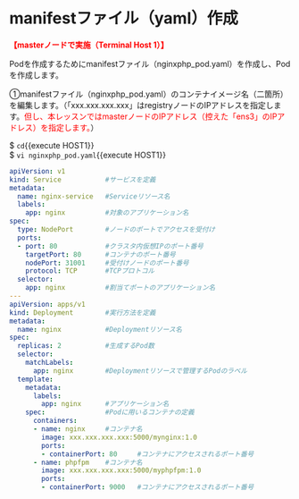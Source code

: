 # manifestファイル（yaml）作成

**<span style="color: red; ">【masterノードで実施（Terminal Host 1）】</span>**  

Podを作成するためにmanifestファイル（nginxphp_pod.yaml）を作成し、Podを作成します。

①manifestファイル（nginxphp_pod.yaml）のコンテナイメージ名（二箇所）を編集します。（「xxx.xxx.xxx.xxx」はregistryノードのIPアドレスを指定します。<span style="color: red; ">但し、本レッスンではmasterノードのIPアドレス（控えた「ens3」のIPアドレス）を指定します。</span>）   

$ `cd`{{execute HOST1}}  
$ `vi nginxphp_pod.yaml`{{execute HOST1}}  

```yaml  
apiVersion: v1
kind: Service           #サービスを定義
metadata:
  name: nginx-service   #Serviceリソース名
  labels:
    app: nginx          #対象のアプリケーション名
spec:
  type: NodePort        #ノードのポートでアクセスを受付け
  ports:
  - port: 80            #クラスタ内仮想IPのポート番号
    targetPort: 80      #コンテナのポート番号
    nodePort: 31001     #受付けノードのポート番号
    protocol: TCP       #TCPプロトコル
  selector:
    app: nginx          #割当てポートのアプリケーション名
---
apiVersion: apps/v1
kind: Deployment        #実行方法を定義
metadata:
  name: nginx           #Deploymentリソース名
spec:
  replicas: 2           #生成するPod数
  selector:
    matchLabels:
      app: nginx        #Deploymentリソースで管理するPodのラベル
  template:
    metadata:
      labels:
        app: nginx      #アプリケーション名
    spec:               #Podに用いるコンテナの定義
      containers:
      - name: nginx     #コンテナ名
        image: xxx.xxx.xxx.xxx:5000/mynginx:1.0
        ports:
        - containerPort: 80     #コンテナにアクセスされるポート番号
      - name: phpfpm    #コンテナ名
        image: xxx.xxx.xxx.xxx:5000/myphpfpm:1.0
        ports:
        - containerPort: 9000   #コンテナにアクセスされるポート番号
```  
